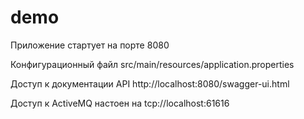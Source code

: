 # demo
Приложение стартует на порте 8080

Конфигурационный файл src/main/resources/application.properties

Доступ к документации API http://localhost:8080/swagger-ui.html

Доступ к ActiveMQ настоен на tcp://localhost:61616
